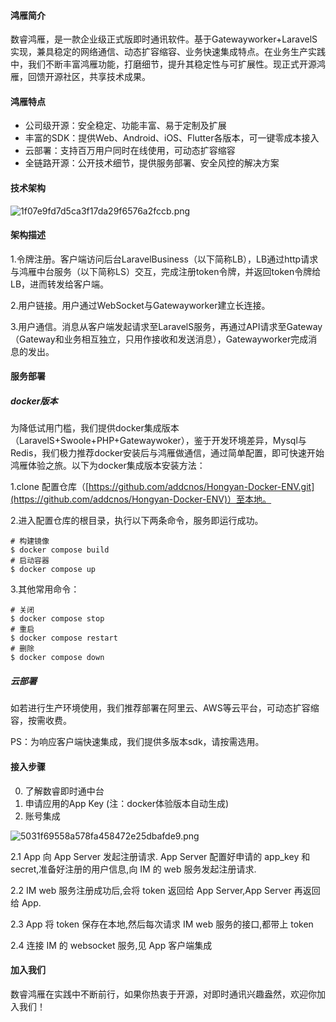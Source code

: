 #### 鸿雁简介

数睿鸿雁，是一款企业级正式版即时通讯软件。基于Gatewayworker+LaravelS实现，兼具稳定的网络通信、动态扩容缩容、业务快速集成特点。在业务生产实践中，我们不断丰富鸿雁功能，打磨细节，提升其稳定性与可扩展性。现正式开源鸿雁，回馈开源社区，共享技术成果。  

#### 鸿雁特点

* 公司级开源：安全稳定、功能丰富、易于定制及扩展
* 丰富的SDK：提供Web、Android、iOS、Flutter各版本，可一键零成本接入
* 云部署：支持百万用户同时在线使用，可动态扩容缩容
* 全链路开源：公开技术细节，提供服务部署、安全风控的解决方案

#### 技术架构

![1f07e9fd7d5ca3f17da29f6576a2fccb.png](https://picossali.oss-cn-beijing.aliyuncs.com/YD20210721-153237.png)

#### 架构描述

1.令牌注册。客户端访问后台LaravelBusiness（以下简称LB），LB通过http请求与鸿雁中台服务（以下简称LS）交互，完成注册token令牌，并返回token令牌给LB，进而转发给客户端。

2.用户链接。用户通过WebSocket与Gatewayworker建立长连接。

3.用户通信。消息从客户端发起请求至LaravelS服务，再通过API请求至Gateway（Gateway和业务相互独立，只用作接收和发送消息），Gatewayworker完成消息的发出。

#### 服务部署

##### docker版本

为降低试用门槛，我们提供docker集成版本（LaravelS+Swoole+PHP+Gatewaywoker），鉴于开发环境差异，Mysql与Redis，我们极力推荐docker安装后与鸿雁做通信，通过简单配置，即可快速开始鸿雁体验之旅。以下为docker集成版本安装方法： 

1.clone 配置仓库（[https://github.com/addcnos/Hongyan-Docker-ENV.git](https://github.com/addcnos/Hongyan-Docker-ENV)）至本地。 

2.进入配置仓库的根目录，执行以下两条命令，服务即运行成功。 

    # 构建镜像
    $ docker compose build
    # 启动容器
    $ docker compose up

3.其他常用命令： 

    # 关闭
    $ docker compose stop
    # 重启
    $ docker compose restart
    # 删除
    $ docker compose down


##### 云部署

如若进行生产环境使用，我们推荐部署在阿里云、AWS等云平台，可动态扩容缩容，按需收费。

PS：为响应客户端快速集成，我们提供多版本sdk，请按需选用。

#### 接入步骤

0. 了解数睿即时通中台
1. 申请应用的App Key (注：docker体验版本自动生成)
2. 账号集成

![5031f69558a578fa458472e25dbafde9.png](https://picossali.oss-cn-beijing.aliyuncs.com/YD20210721-153255.png)

2.1 App 向 App Server 发起注册请求. App Server 配置好申请的 app_key 和 secret,准备好注册的用户信息,向 IM 的 web 服务发起注册请求.

2.2 IM web 服务注册成功后,会将 token 返回给 App Server,App Server 再返回给 App.

2.3 App 将 token 保存在本地,然后每次请求 IM web 服务的接口,都带上 token

2.4 连接 IM 的 websocket 服务,见 App 客户端集成

#### 加入我们

数睿鸿雁在实践中不断前行，如果你热衷于开源，对即时通讯兴趣盎然，欢迎你加入我们！
